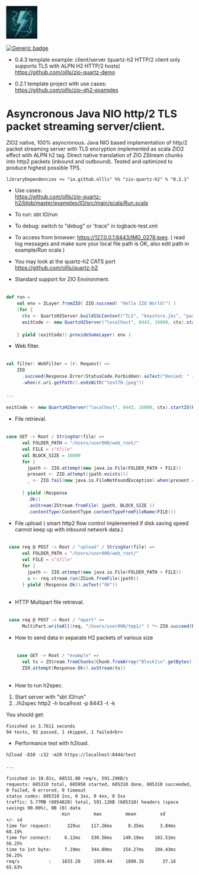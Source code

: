 <img src="quartz-h2.jpeg" width="84" title="quartz-h2"/>

[![Generic badge](https://img.shields.io/badge/zio--quartz--h2-0.2.1-blue)](https://repo1.maven.org/maven2/io/github/ollls/zio-quartz-h2_3/0.2.1)

* 0.4.3 template example: client/server (quartz-h2 HTTP/2 client only supports TLS with ALPN H2 HTTP/2 hosts)<br>
https://github.com/ollls/zio-quartz-demo

* 0.2.1 template project with use cases:<br>https://github.com/ollls/zio-qh2-examples

# Asyncronous Java NIO **http/2 TLS** packet streaming server/client.

ZIO2 native, 100% asyncronous. Java NIO based implementation of http/2 packet streaming server with TLS encryption implemented as scala ZIO2 effect with ALPN h2 tag. Direct native translation of ZIO ZStream chunks into http2 packets (inbound and outbound). Tested and optimized to produce highest possible TPS.

``` 
libraryDependencies += "io.github.ollls" %% "zio-quartz-h2" % "0.2.1"
```

* Use cases:<br> https://github.com/ollls/zio-quartz-h2/blob/master/examples/IO/src/main/scala/Run.scala
* To run:  sbt IO/run
* To debug: switch to "debug" or 'trace" in logback-test.xml
* To access from browser: https://127.0.0.1:8443/IMG_0278.jpeg. ( read log messages and make sure your local file path is OK, also edit path in example/Run scala  )
* You may look at the quartz-h2 CATS port https://github.com/ollls/quartz-h2

* Standard support for ZIO Environment.

```scala

def run =
    val env = ZLayer.fromZIO( ZIO.succeed( "Hello ZIO World!") )
    (for {
      ctx <- QuartzH2Server.buildSSLContext("TLS", "keystore.jks", "password")
      exitCode <- new QuartzH2Server("localhost", 8443, 16000, ctx).startIO(R, filter, sync = false)

    } yield (exitCode)).provideSomeLayer( env )

```

* Web filter.

```scala

val filter: WebFilter = (r: Request) =>
    ZIO
      .succeed(Response.Error(StatusCode.Forbidden).asText("Denied: " + r.uri.getPath()))
      .when(r.uri.getPath().endsWith("test70.jpeg"))
   
...

exitCode <- new QuartzH2Server("localhost", 8443, 16000, ctx).startIO(R, filter, sync = false)

```

* File retrieval.

```scala 

case GET -> Root / StringVar(file) =>
      val FOLDER_PATH = "/Users/user000/web_root/"
      val FILE = s"$file"
      val BLOCK_SIZE = 16000
      for {
        jpath <- ZIO.attempt(new java.io.File(FOLDER_PATH + FILE))
        present <- ZIO.attempt(jpath.exists())
        _ <- ZIO.fail(new java.io.FileNotFoundException).when(present == false)

      } yield (Response
        .Ok()
        .asStream(ZStream.fromFile( jpath, BLOCK_SIZE ))
        .contentType(ContentType.contentTypeFromFileName(FILE)))

```

* File upload ( smart http2 flow control implemented if disk saving speed cannot keep up with inbound network data.) 

```scala 

 case req @ POST -> Root / "upload" / StringVar(file) =>
      val FOLDER_PATH = "/Users/user000/web_root/"
      val FILE = s"$file"
      for {
        jpath <- ZIO.attempt(new java.io.File(FOLDER_PATH + FILE))
        u <- req.stream.run(ZSink.fromFile(jpath))
      } yield (Response.Ok().asText("OK"))
        
```        
* HTTP Multipart file retrieval.

```scala

 case req @ POST -> Root / "mpart" =>
      MultiPart.writeAll(req, "/Users/user000/tmp1/" ) *> ZIO.succeed(Response.Ok())

```

* How to send data in separate H2 packets of various size

```scala 

    case GET -> Root / "example" =>
      val ts = ZStream.fromChunks(Chunk.fromArray("Block1\n".getBytes()), Chunk.fromArray("Block22\n".getBytes()))
      ZIO.attempt(Response.Ok().asStream(ts))
      
````      

* How to run h2spec.

1. Start server with "sbt IO/run"<br>
2. ./h2spec http2 -h localhost -p 8443 -t -k<br>

You should get:
```
Finished in 3.7611 seconds
94 tests, 92 passed, 1 skipped, 1 failed<br>
```
* Performance test with h2load.

```
h2load -D10 -c32 -m20 https://localhost:8444/test

...

finished in 10.01s, 60531.00 req/s, 591.29KB/s
requests: 605310 total, 605950 started, 605310 done, 605310 succeeded, 0 failed, 0 errored, 0 timeout
status codes: 605310 2xx, 0 3xx, 0 4xx, 0 5xx
traffic: 5.77MB (6054828) total, 591.12KB (605310) headers (space savings 90.00%), 0B (0) data
                     min         max         mean         sd        +/- sd
time for request:      229us    117.26ms      8.35ms      3.84ms    68.19%
time for connect:     6.12ms    330.56ms    149.18ms    101.51ms    56.25%
time to 1st byte:     7.19ms    344.09ms    154.27ms    104.43ms    56.25%
req/s           :    1833.28     1959.44     1890.35       37.16    65.63%

```




